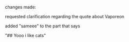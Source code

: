 changes made:

requested clarification regarding the quote about Vaporeon

added "sameee" to the part that says

"## Yooo
i like cats"


